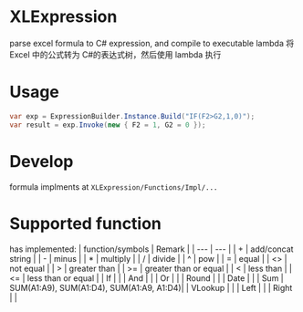 ﻿# XLExpression

parse excel formula to C# expression, and compile to executable lambda 
将 Excel 中的公式转为 C#的表达式树，然后使用 lambda 执行

# Usage

```C#
var exp = ExpressionBuilder.Instance.Build("IF(F2>G2,1,0)");
var result = exp.Invoke(new { F2 = 1, G2 = 0 });
```

# Develop

formula implments at `XLExpression/Functions/Impl/...`

# Supported function

has implemented:
| function/symbols | Remark |
| --- | --- |
| + | add/concat string |
| - | minus |
| \* | multiply |
| / | divide |
| ^ | pow |
| = | equal |
| <> | not equal |
| > | greater than |
| >= | greater than or equal |
| < | less than |
| <= | less than or equal |
| If | |
| And | |
| Or | |
| Round | |
| Date | |
| Sum | SUM(A1:A9), SUM(A1:D4), SUM(A1:A9, A1:D4)|
| VLookup | |
| Left | |
| Right | |
